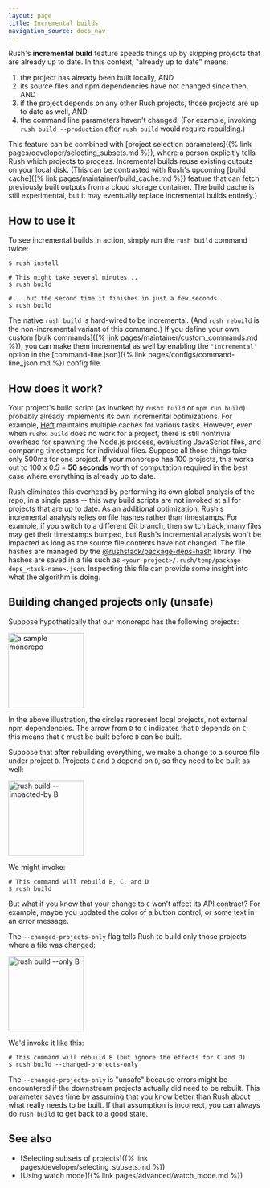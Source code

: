```yaml
---
layout: page
title: Incremental builds
navigation_source: docs_nav
---
```


Rush's **incremental build** feature speeds things up by skipping projects that are already up to date.
In this context, "already up to date" means:

1. the project has already been built locally, AND
2. its source files and npm dependencies have not changed since then, AND
3. if the project depends on any other Rush projects, those projects are up to date as well, AND
4. the command line parameters haven't changed.  (For example, invoking `rush build --production`
   after `rush build` would require rebuilding.)

This feature can be combined with [project selection parameters]({% link pages/developer/selecting_subsets.md %}),
where a person explicitly tells Rush which projects to process.  Incremental builds reuse existing outputs on
your local disk.  (This can be contrasted with Rush's upcoming
[build cache]({% link pages/maintainer/build_cache.md %})
feature that can fetch previously built outputs from a cloud storage container.  The build cache is still experimental,
but it may eventually replace incremental builds entirely.)


## How to use it

To see incremental builds in action, simply run the `rush build` command twice:

```shell
$ rush install

# This might take several minutes...
$ rush build

# ...but the second time it finishes in just a few seconds.
$ rush build
```

The native `rush build` is hard-wired to be incremental.  (And `rush rebuild` is the non-incremental variant of
this command.)  If you define your own custom [bulk commands]({% link pages/maintainer/custom_commands.md %}),
you can make them incremental as well by enabling the `"incremental"` option in
the [command-line.json]({% link pages/configs/command-line_json.md %}) config file.


## How does it work?

Your project's build script (as invoked by `rushx build` or `npm run build`) probably already implements its own
incremental optimizations.  For example, [Heft](https://rushstack.io/pages/heft/overview/) maintains multiple caches
for various tasks.  However, even when `rushx build` does no work for a project, there is still nontrivial overhead
for spawning the Node.js process, evaluating JavaScript files, and comparing timestamps for individual files.  Suppose
all those things take only 500ms for one project.  If your monorepo has 100 projects, this works out to
100 x 0.5 = **50 seconds** worth of computation required in the best case where everything is already up to date.

Rush eliminates this overhead by performing its own global analysis of the repo, in a single pass -- this way
build scripts are not invoked at all for projects that are up to date.  As an additional optimization, Rush's
incremental analysis relies on file hashes rather than timestamps.  For example, if you switch to a different
Git branch, then switch back, many files may get their timestamps bumped, but Rush's incremental analysis won't
be impacted as long as the source file contents have not changed.  The file hashes are managed by the
[@rushstack/package-deps-hash](https://www.npmjs.com/package/@rushstack/package-deps-hash) library.
The hashes are saved in a file such as `<your-project>/.rush/temp/package-deps_<task-name>.json`.  Inspecting this
file can provide some insight into what the algorithm is doing.


## Building changed projects only (unsafe)

Suppose hypothetically that our monorepo has the following projects:

<img src="/images/docs/selection-intro.svg" alt="a sample monorepo" style="height: 150px;" />

In the above illustration, the circles represent local projects, not external npm dependencies.
The arrow from `D` to `C` indicates that `D` depends on `C`; this means that `C` must be built before
`D` can be built.

Suppose that after rebuilding everything, we make a change to a source file under project `B`.
Projects `C` and `D` depend on `B`, so they need to be built as well:

<img src="/images/docs/selection-impact.svg" alt="rush build --impacted-by B" style="height: 150px;" />

We might invoke:

```shell
# This command will rebuild B, C, and D
$ rush build
```

But what if you know that your change to `C` won't affect its API contract?  For example, maybe you updated the
color of a button control, or some text in an error message.

The `--changed-projects-only` flag tells Rush to build only those projects where a file was changed:

<img src="/images/docs/selection-only.svg" alt="rush build --only B" style="height: 150px;" />

We'd invoke it like this:

```shell
# This command will rebuild B (but ignore the effects for C and D)
$ rush build --changed-projects-only
```

The `--changed-projects-only` is "unsafe" because errors might be encountered if the downstream projects actually
did need to be rebuilt.  This parameter saves time by assuming that you know better than Rush about what really needs
to be built.  If that assumption is incorrect, you can always do `rush build` to get back to a good state.


## See also

- [Selecting subsets of projects]({% link pages/developer/selecting_subsets.md %})
- [Using watch mode]({% link pages/advanced/watch_mode.md %})
